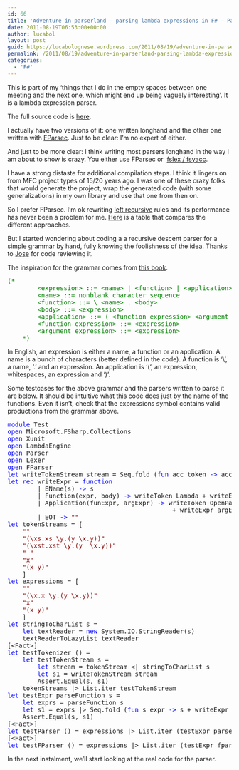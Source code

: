 ```yaml
---
id: 66
title: 'Adventure in parserland – parsing lambda expressions in F# – Part I'
date: 2011-08-19T06:53:00+00:00
author: lucabol
layout: post
guid: https://lucabolognese.wordpress.com/2011/08/19/adventure-in-parserland-parsing-lambda-expressions-in-f-part-i/
permalink: /2011/08/19/adventure-in-parserland-parsing-lambda-expressions-in-f-part-i/
categories:
  - 'F#'
---
```

This is part of my ‘things that I do in the empty spaces between one meeting and the next one, which might end up being vaguely interesting’. It is a lambda expression parser.

The full source code is [here](http://code.msdn.microsoft.com/Parsing-Lambda-Expressions-7ad5271f).

I actually have two versions of it: one written longhand and the other one written with [FParsec](http://www.quanttec.com/fparsec/about/fparsec-vs-alternatives.html). Just to be clear: I’m no expert of either.

And just to be more clear: I think writing most parsers longhand in the way I am about to show is crazy. You either use FParsec or&#160; [fslex / fsyacc](http://blogs.msdn.com/b/jomo_fisher/archive/2010/06/15/use-fslex-and-fsyacc-to-make-a-parser-in-f.aspx).

I have a strong distaste for additional compilation steps. I think it lingers on from MFC project types of 15/20 years ago. I was one of these crazy folks that would generate the project, wrap the generated code (with some generalizations) in my own library and use that one from then on.

So I prefer FParsec. I’m ok rewriting [left recursive](http://en.wikipedia.org/wiki/Left_recursion) rules and its performance has never been a problem for me. [Here](http://www.quanttec.com/fparsec/about/fparsec-vs-alternatives.html) is a table that compares the different approaches.

But I started wondering about coding a a recursive descent parser for a simple grammar by hand, fully knowing the foolishness of the idea. Thanks to [Jose](http://www.haskellers.com/user/pepeiborra) for code reviewing it.

The inspiration for the grammar comes from [this book](http://www.google.co.uk/url?sa=t&source=web&cd=4&ved=0CDgQFjAD&url=http%3A%2F%2Fwww.amazon.com%2FIntroduction-Functional-Programming-Calculus-International%2Fdp%2F0201178125&ei=KoklTqzjF4GWhQf-w5XlCQ&usg=AFQjCNGPzv_27nSNwctaEykBivq3N-I7Dg&sig2=4iLu_nZnd8GlwPXpt8crMg).

<pre class="code"><span style="color:green;">(*
        &lt;expression&gt; ::= &lt;name&gt; | &lt;function&gt; | &lt;application&gt;
        &lt;name&gt; ::= non­blank character sequence
        &lt;function&gt; ::= \ &lt;name&gt; . &lt;body&gt;
        &lt;body&gt; ::= &lt;expression&gt;
        &lt;application&gt; ::= ( &lt;function expression&gt; &lt;argument expression&gt; )
        &lt;function expression&gt; ::= &lt;expression&gt;
        &lt;argument expression&gt; ::= &lt;expression&gt;
    *)
</span></pre>

In English, an expression is either a name, a function or an application. A name is a bunch of characters (better defined in the code). A function is ‘\’, a name, ‘.’ and an expression. An application is ‘(‘, an expression, whitespaces, an expression and ‘)’.

Some testcases for the above grammar and the parsers written to parse it are below. It should be intuitive what this code does just by the name of the functions. Even it isn’t, check that the expressions symbol contains valid productions from the grammar above.

<pre class="code"><span style="color:blue;">module </span>Test
<span style="color:blue;">open </span>Microsoft.FSharp.Collections
<span style="color:blue;">open </span>Xunit
<span style="color:blue;">open </span>LambdaEngine
<span style="color:blue;">open </span>Parser
<span style="color:blue;">open </span>Lexer
<span style="color:blue;">open </span>FParser
<span style="color:blue;">let </span>writeTokenStream stream = Seq.fold (<span style="color:blue;">fun </span>acc token <span style="color:blue;">-&gt; </span>acc + writeToken token) <span style="color:maroon;">"" </span>stream
<span style="color:blue;">let rec </span>writeExpr = <span style="color:blue;">function
        </span>| EName(s) <span style="color:blue;">-&gt; </span>s
        | Function(expr, body) <span style="color:blue;">-&gt; </span>writeToken Lambda + writeExpr expr + writeToken Dot + writeExpr body
        | Application(funExpr, argExpr) <span style="color:blue;">-&gt; </span>writeToken OpenParens + writeExpr funExpr + writeToken (Ws(<span style="color:maroon;">" "</span>))
                                            + writeExpr argExpr + writeToken CloseParens
        | EOT <span style="color:blue;">-&gt; </span><span style="color:maroon;">""
</span><span style="color:blue;">let </span>tokenStreams = [
    <span style="color:maroon;">""
    "(\xs.xs \y.(y \x.y))"
    "(\xst.xst \y.(y  \x.y))"
    " "
    "x"
    "(x y)"
    </span>]
<span style="color:blue;">let </span>expressions = [
    <span style="color:maroon;">""
    "(\x.x \y.(y \x.y))"
    "x"
    "(x y)"
    </span>]
<span style="color:blue;">let </span>stringToCharList s =
    <span style="color:blue;">let </span>textReader = <span style="color:blue;">new </span>System.IO.StringReader(s)
    textReaderToLazyList textReader
[&lt;Fact&gt;]
<span style="color:blue;">let </span>testTokenizer () =
    <span style="color:blue;">let </span>testTokenStream s =
        <span style="color:blue;">let </span>stream = tokenStream &lt;| stringToCharList s
        <span style="color:blue;">let </span>s1 = writeTokenStream stream
        Assert.Equal(s, s1)
    tokenStreams |&gt; List.iter testTokenStream
<span style="color:blue;">let </span>testExpr parseFunction s =
    <span style="color:blue;">let </span>exprs = parseFunction s
    <span style="color:blue;">let </span>s1 = exprs |&gt; Seq.fold (<span style="color:blue;">fun </span>s expr <span style="color:blue;">-&gt; </span>s + writeExpr expr) <span style="color:maroon;">""
    </span>Assert.Equal(s, s1)
[&lt;Fact&gt;]
<span style="color:blue;">let </span>testParser () = expressions |&gt; List.iter (testExpr parseString)
[&lt;Fact&gt;]
<span style="color:blue;">let </span>testFParser () = expressions |&gt; List.iter (testExpr fparseString)</pre>

In the next instalment, we’ll start looking at the real code for the parser.